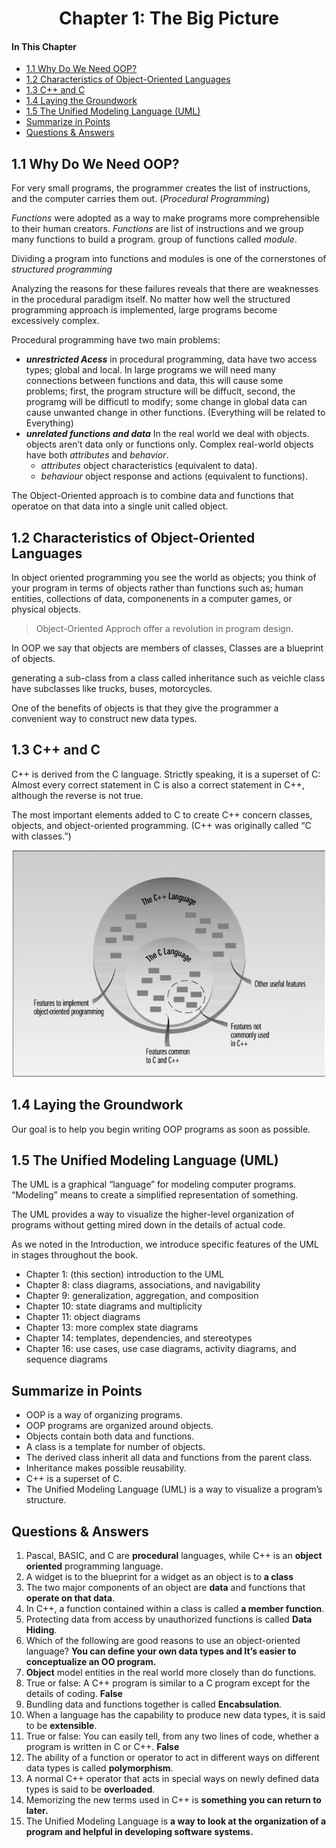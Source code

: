 
<h1 align="center"> Chapter 1: The Big Picture </h1>

#### In This Chapter

- [1.1 Why Do We Need OOP?](#11-why-do-we-need-oop)
- [1.2 Characteristics of Object-Oriented Languages](#12-characteristics-of-object-oriented-languages)
- [1.3 C++ and C](#13-c-and-c)
- [1.4 Laying the Groundwork](#14-laying-the-groundwork)
- [1.5 The Unified Modeling Language (UML)](#15-the-unified-modeling-language-uml)
- [Summarize in Points](#summarize-in-points)
- [Questions & Answers](#questions--answers)


## 1.1 Why Do We Need OOP?

For very small programs, the programmer creates the list of instructions, and the computer carries them out. (*Procedural Programming*)

*Functions* were adopted as a way to make programs more comprehensible to their human creators. *Functions* are list of instructions and we group many functions to build a program. group of functions called *module*.

Dividing a program into functions and modules is one of the cornerstones of *structured programming*

Analyzing the reasons for these failures reveals that there are weaknesses in the procedural paradigm itself. No matter how well the structured programming approach is implemented, large programs become excessively complex.

Procedural programming have two main problems:
- ***unrestricted Acess*** in procedural programming, data have two access types; global and local. In large programs we will need many connections between functions and data, this will cause some problems; first, the program structure will be diffuclt, second, the programg will be difficutl to modify; some change in global data can cause unwanted change in other functions. (Everything will be related to Everything)
- ***unrelated functions and data*** In the real world we deal with objects. objects aren’t data only or functions only. Complex real-world objects have both *attributes* and *behavior*. 
  - *attributes* object characteristics (equivalent to data).
  - *behaviour* object response and actions (equivalent to functions).

The Object-Oriented approach is to combine data and functions that operatoe on that data into a single unit called object.

## 1.2 Characteristics of Object-Oriented Languages

In object oriented programming you see the world as objects; you think of your program in terms of objects rather than functions such as; human entities, collections of data, componenents in a computer games, or physical objects.

> Object-Oriented Approch offer a revolution in program design.

In OOP we say that objects are members of classes, Classes are a blueprint of objects.

generating a sub-class from a class called inheritance such as veichle class have subclasses like trucks, buses, motorcycles.

One of the benefits of objects is that they give the programmer a convenient way to
construct new data types.

## 1.3 C++ and C

C++ is derived from the C language. Strictly speaking, it is a superset of C: Almost
every correct statement in C is also a correct statement in C++, although the reverse is
not true.

The most important elements added to C to create C++ concern classes, objects, and object-oriented programming. (C++ was originally called “C with classes.”)

<p align="center"><img src="./CPPandC.png" width ="500"> </p>

## 1.4 Laying the Groundwork

Our goal is to help you begin writing OOP programs as soon as possible.

## 1.5 The Unified Modeling Language (UML)

The UML is a graphical “language” for modeling computer programs. “Modeling” means to create a simplified representation of something.

The UML provides a way to visualize the higher-level organization of programs without getting mired down in the details of actual code.

As we noted in the Introduction, we introduce specific features of the UML in stages throughout the book.
- Chapter 1: (this section) introduction to the UML
- Chapter 8: class diagrams, associations, and navigability
- Chapter 9: generalization, aggregation, and composition
- Chapter 10: state diagrams and multiplicity
- Chapter 11: object diagrams
- Chapter 13: more complex state diagrams
- Chapter 14: templates, dependencies, and stereotypes
- Chapter 16: use cases, use case diagrams, activity diagrams, and sequence diagrams

## Summarize in Points

- OOP is a way of organizing programs.
- OOP programs are organized around objects.
- Objects contain both data and functions.
- A class is a template for number of objects.
- The derived class inherit all data and functions from the parent class.
- Inheritance makes possible reusability.
- C++ is a superset of C.
- The Unified Modeling Language (UML) is a way to visualize a program’s structure.


## Questions & Answers


1. Pascal, BASIC, and C are **procedural** languages, while C++ is an **object oriented** programming language.
2. A widget is to the blueprint for a widget as an object is to **a class**
3. The two major components of an object are **data** and functions that **operate on that data**.
4. In C++, a function contained within a class is called **a member function**.
5. Protecting data from access by unauthorized functions is called **Data Hiding**.
6. Which of the following are good reasons to use an object-oriented language?
 **You can define your own data types and It’s easier to conceptualize an OO program.**
7. **Object** model entities in the real world more closely than do functions.
8. True or false: A C++ program is similar to a C program except for the details of coding. **False**
9. Bundling data and functions together is called **Encabsulation**.
10. When a language has the capability to produce new data types, it is said to be **extensible**.
11. True or false: You can easily tell, from any two lines of code, whether a program is written in C or C++. **False**
12. The ability of a function or operator to act in different ways on different data types is called **polymorphism**.
13. A normal C++ operator that acts in special ways on newly defined data types is
said to be **overloaded**.
14.  Memorizing the new terms used in C++ is **something you can return to later.**
15. The Unified Modeling Language is **a way to look at the organization of a program and helpful in developing software systems.**
